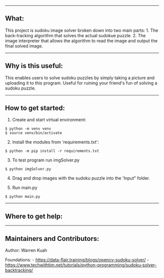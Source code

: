 ---------------------------------------------
What:
---------------------------------------------
This project is sudoku image solver broken down into two main parts:
    1. The back-tracking algorithm that solves the actual sudokue puzzle.
    2. The image interpreter that allows the algorithm to read the image and output the final solved image.

---------------------------------------------
Why is this useful:
---------------------------------------------
This enables users to solve sudoku puzzles by simply taking a picture and uploading it to this program. Useful for ruining your friend's fun of solving a sudoku puzzle.

---------------------------------------------
How to get started:
---------------------------------------------
1. Create and start virtual environment:

```console
$ python -m venv venv
$ source venv/bin/activate
```

2. Install the modules from 'requirements.txt':
```console
$ python -m pip install -r requirements.txt
```

3. To test program run imgSolver.py
```console
$ python imgSolver.py
```

4. Drag and drop images with the sudoku puzzle into the 'Input" folder.

5. Run main.py
```console
$ python main.py
```

---------------------------------------------
Where to get help:
---------------------------------------------



---------------------------------------------
Maintainers and Contributors:
---------------------------------------------
Author: Warren Kuah

Foundations:
    - https://data-flair.training/blogs/opencv-sudoku-solver/
    - https://www.techwithtim.net/tutorials/python-programming/sudoku-solver-backtracking/
    

